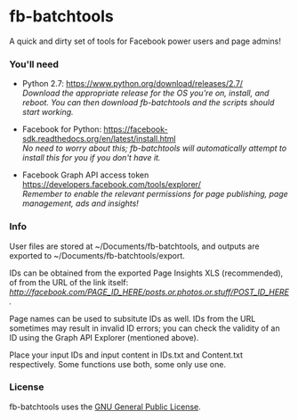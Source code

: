 # fb-batchtools
A quick and dirty set of tools for Facebook power users and page admins!  


### You'll need  
* Python 2.7: https://www.python.org/download/releases/2.7/  
_Download the appropriate release for the OS you're on, install, and reboot. You can then download fb-batchtools and the scripts should start working._

* Facebook for Python: https://facebook-sdk.readthedocs.org/en/latest/install.html  
_No need to worry about this; fb-batchtools will automatically attempt to install this for you if you don't have it._

* Facebook Graph API access token https://developers.facebook.com/tools/explorer/  
_Remember to enable the relevant permissions for page publishing, page management, ads and insights!_


### Info    
User files are stored at ~/Documents/fb-batchtools, and outputs are exported to ~/Documents/fb-batchtools/export.

IDs can be obtained from the exported Page Insights XLS (recommended), of from the URL of the link itself:  
_http://facebook.com/PAGE_ID_HERE/posts.or.photos.or.stuff/POST_ID_HERE._  

Page names can be used to subsitute IDs as well. IDs from the URL sometimes may result in invalid ID errors; you can check the validity of an ID using the Graph API Explorer (mentioned above).

Place your input IDs and input content in IDs.txt and Content.txt respectively. Some functions use both, some only use one.  


### License
fb-batchtools uses the [GNU General Public License](https://github.com/gttkeith/fb-batchtools/blob/master/LICENSE).
